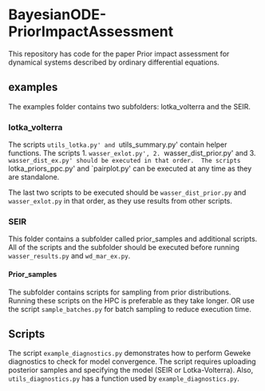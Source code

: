 # BayesianODE-PriorImpactAssessment
This repository has code for the paper Prior impact assessment for dynamical systems described by ordinary differential equations.
## examples
The examples folder contains two subfolders: lotka_volterra and the SEIR.
### lotka_volterra
The scripts `utils_lotka.py' and `utils_summary.py' contain helper functions. 
The scripts 1. `wasser_exlot.py', 2. `wasser_dist_prior.py' and 3. `wasser_dist_ex.py' should be executed in that order. 
The scripts `lotka_priors_ppc.py' and `pairplot.py' can be executed at any time as they are standalone.

The last two scripts to be executed should be  `wasser_dist_prior.py`  and  `wasser_exlot.py` in that order, as they use results from other scripts.
### SEIR
This folder contains a subfolder called prior_samples and additional scripts. All of the scripts and the subfolder should be executed before running `wasser_results.py` and `wd_mar_ex.py`. 
#### Prior_samples
The subfolder contains scripts for sampling from prior distributions. Running these scripts on the HPC is preferable as they take longer. OR use the script `sample_batches.py` for batch sampling to reduce execution time.

## Scripts
The script `example_diagnostics.py` demonstrates how to perform Geweke diagnostics to check for model convergence. 
The script requires uploading posterior samples and specifying the model (SEIR or Lotka-Volterra). Also, `utils_diagnostics.py` has a  function used by `example_diagnostics.py`.
